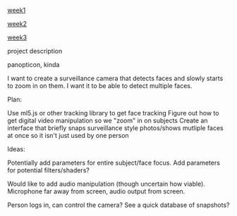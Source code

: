 [week1](https://paul.tube/-ims-2025-paul/ims01)

[week2](https://paul.tube/-ims-2025-paul/ims02)

[week3](https://paul.tube/-ims-2025-paul/ims03)

project description

panopticon, kinda

I want to create a surveillance camera that detects faces and slowly starts to zoom in on them. I want it to be able to detect multiple faces.

Plan:

Use ml5.js or other tracking library to get face tracking Figure out how to get digital video manipulation so we "zoom" in on subjects Create an interface that briefly snaps surveillance style photos/shows mutliple faces at once so it isn't just used by one person

Ideas:

Potentially add parameters for entire subject/face focus. Add parameters for potential filters/shaders?

Would like to add audio manipulation (though uncertain how viable). Microphone far away from screen, audio output from screen.

Person logs in, can control the camera? See a quick database of snapshots?
